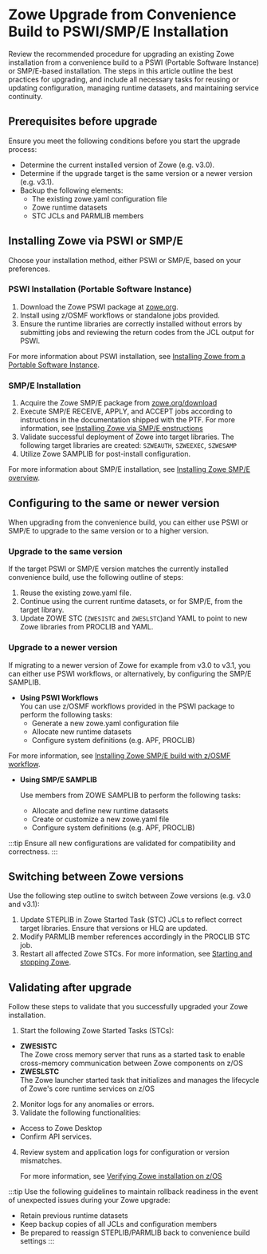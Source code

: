 # Zowe Upgrade from Convenience Build to PSWI/SMP/E Installation

Review the recommended procedure for upgrading an existing Zowe installation from a convenience build to a PSWI (Portable Software Instance) or SMP/E-based installation. The steps in this article outline the best practices for upgrading, and include all necessary tasks for reusing or updating configuration, managing runtime datasets, and maintaining service continuity.

## Prerequisites before upgrade

Ensure you meet the following conditions before you start the upgrade process:

* Determine the current installed version of Zowe (e.g. v3.0).
* Determine if the upgrade target is the same version or a newer version (e.g. v3.1).
* Backup the following elements:
    * The existing zowe.yaml configuration file
    * Zowe runtime datasets
    * STC JCLs and PARMLIB members

## Installing Zowe via PSWI or SMP/E

Choose your installation method, either PSWI or SMP/E, based on your preferences.

### PSWI Installation (Portable Software Instance)

1. Download the Zowe PSWI package at [zowe.org](https://www.zowe.org/download).
2. Install using z/OSMF workflows or standalone jobs provided. 
3. Ensure the runtime libraries are correctly installed without errors by submitting jobs and reviewing the return codes from the JCL output for PSWI.

For more information about PSWI installation, see [Installing Zowe from a Portable Software Instance](../user-guide/install-zowe-pswi.md).

### SMP/E Installation

1. Acquire the Zowe SMP/E package from [zowe.org/download](https://www.zowe.org/download)
2. Execute SMP/E RECEIVE, APPLY, and ACCEPT jobs according to instructions in the documentation shipped with the PTF. For more information, see [Installing Zowe via SMP/E enstructions](../user-guide/install-zowe-smpe.md)
3. Validate successful deployment of Zowe into target libraries. The following target libraries are created: `SZWEAUTH`, `SZWEEXEC`, `SZWESAMP`
4. Utilize Zowe SAMPLIB for post-install configuration. <!--We should include instructions of how to perform this post-install config, or a link to where this is described. -->

For more information about SMP/E installation, see [Installing Zowe SMP/E overview](../user-guide/install-zowe-smpe-overview.md).

## Configuring to the same or newer version

When upgrading from the convenience build, you can either use PSWI or SMP/E to upgrade to the same version or to a higher version.

### Upgrade to the same version

If the target PSWI or SMP/E version matches the currently installed convenience build, use the following outline of steps:

1. Reuse the existing zowe.yaml file.
2. Continue using the current runtime datasets, or for SMP/E, from the target library.
3. Update ZOWE STC (`ZWESISTC` and `ZWESLSTC`)and YAML to point to new Zowe libraries from PROCLIB and YAML.

### Upgrade to a newer version

If migrating to a newer version of Zowe for example from v3.0 to v3.1, you can either use PSWI workflows, or alternatively, by configuring the SMP/E SAMPLIB.

* **Using PSWI Workflows**  
  You can use z/OSMF workflows provided in the PSWI package to perform the following tasks:
  * Generate a new zowe.yaml configuration file
  * Allocate new runtime datasets
  * Configure system definitions (e.g. APF, PROCLIB)

For more information, see [Installing Zowe SMP/E build with z/OSMF workflow](../user-guide/install-zowe-smpe-zosmf-workflow.md).

* **Using SMP/E SAMPLIB**
  
  Use members from ZOWE SAMPLIB to perform the following tasks:
  * Allocate and define new runtime datasets 
  * Create or customize a new zowe.yaml file
  * Configure system definitions (e.g. APF, PROCLIB)

:::tip
Ensure all new configurations are validated for compatibility and correctness.
:::

## Switching between Zowe versions

Use the following step outline to switch between Zowe versions (e.g. v3.0 and v3.1):

1. Update STEPLIB in Zowe Started Task (STC) JCLs to reflect correct target libraries. Ensure that versions or HLQ are updated.
2. Modify PARMLIB member references accordingly in the PROCLIB STC job. 
3. Restart all affected Zowe STCs. For more information, see [Starting and stopping Zowe](../user-guide/start-zowe-zos.md).


## Validating after upgrade

Follow these steps to validate that you successfully upgraded your Zowe installation.

1. Start the following Zowe Started Tasks (STCs):
  * **ZWESISTC**  
  The Zowe cross memory server that runs as a started task to enable cross-memory communication between Zowe components on z/OS
  * **ZWESLSTC**   
  The Zowe launcher started task that initializes and manages the lifecycle of Zowe's core runtime services on z/OS
2. Monitor logs for any anomalies or errors.
3. Validate the following functionalities:
  * Access to Zowe Desktop
  * Confirm API services. 
4. Review system and application logs for configuration or version mismatches.

   For more information, see [Verifying Zowe installation on z/OS](../user-guide/verify-zowe-runtime-install.md)

:::tip
Use the following guidelines to maintain rollback readiness in the event of unexpected issues during your Zowe upgrade:
* Retain previous runtime datasets
* Keep backup copies of all JCLs and configuration members
* Be prepared to reassign STEPLIB/PARMLIB back to convenience build settings
:::
